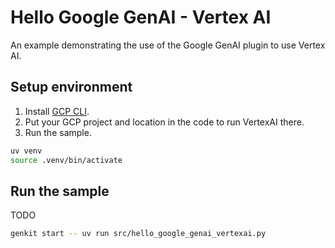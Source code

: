 # Hello Google GenAI - Vertex AI

An example demonstrating the use of the Google GenAI plugin to use
Vertex AI.

## Setup environment

1. Install [GCP CLI](https://cloud.google.com/sdk/docs/install).
2. Put your GCP project and location in the code to run VertexAI there.
3. Run the sample.

```bash
uv venv
source .venv/bin/activate
```

## Run the sample

TODO

```bash
genkit start -- uv run src/hello_google_genai_vertexai.py
```
